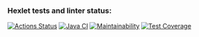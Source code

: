 ### Hexlet tests and linter status:
[![Actions Status](https://github.com/AlexTtkn/java-project-99/actions/workflows/hexlet-check.yml/badge.svg)](https://github.com/AlexTtkn/java-project-99/actions)
[![Java CI](https://github.com/AlexTtkn/java-project-99/actions/workflows/main.yml/badge.svg)](https://github.com/AlexTtkn/java-project-99/actions/workflows/main.yml)
[![Maintainability](https://api.codeclimate.com/v1/badges/721de244d7349a3608f6/maintainability)](https://codeclimate.com/github/AlexTtkn/java-project-99/maintainability)
[![Test Coverage](https://api.codeclimate.com/v1/badges/721de244d7349a3608f6/test_coverage)](https://codeclimate.com/github/AlexTtkn/java-project-99/test_coverage)